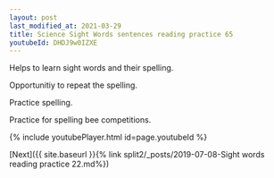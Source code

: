 ```yaml
---
layout: post
last_modified_at: 2021-03-29
title: Science Sight Words sentences reading practice 65
youtubeId: DHDJ9w0IZXE
---
```

 
 
Helps to learn sight words and their spelling.

Opportunitiy to repeat the spelling. 

Practice spelling. 
 
Practice for spelling bee competitions. 
 
{% include youtubePlayer.html id=page.youtubeId %}
 
 

[Next]({{ site.baseurl }}{% link  split2/_posts/2019-07-08-Sight words reading practice 22.md%})
 

